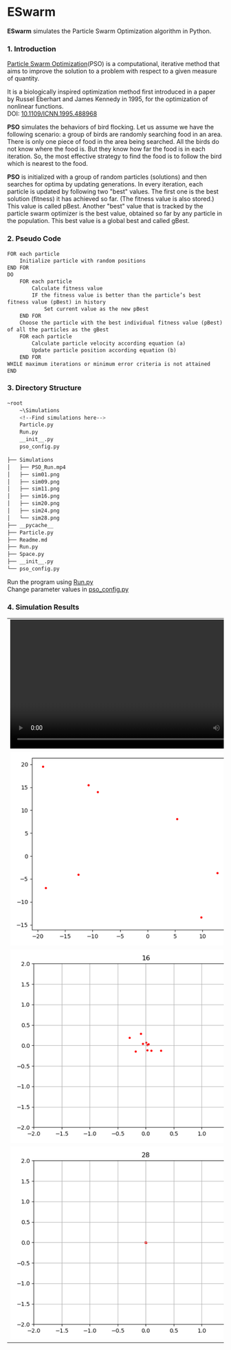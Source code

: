 <h1>ESwarm</h1>

<p><strong>ESwarm</strong> simulates the Particle Swarm Optimization algorithm in Python.</p>

<h3>1. Introduction</h3>

<p><a href="https://en.wikipedia.org/wiki/Particle_swarm_optimization">Particle Swarm Optimization</a>(PSO) is a computational, iterative method that aims to improve the solution to a problem with respect to a given measure of quantity.</p>

<p>It is a biologically inspired optimization method first introduced in a paper by Russel Eberhart and James Kennedy in 1995, for the optimization of nonlinear functions. <br>
DOI: <a href="10.1109/ICNN.1995.488968">10.1109/ICNN.1995.488968</a>
</p>

<p><strong>PSO</strong> simulates the behaviors of bird flocking. Let us assume we have the following scenario: a group of birds are randomly searching food in an area. There is only one piece of food in the area being searched. All the birds do not know where the food is. But they know how far the food is in each iteration. So, the most effective strategy to find the food is to follow the bird which is nearest to the food.</p>

<p><strong>PSO</strong> is initialized with a group of random particles (solutions) and then searches for optima by updating generations. In every iteration, each particle is updated by following two "best" values. The first one is the best solution (fitness) it has achieved so far. (The fitness value is also stored.) This value is called pBest. Another "best" value that is tracked by the particle swarm optimizer is the best value, obtained so far by any particle in the population. This best value is a global best and called gBest.</p>

<h3>2. Pseudo Code</h3>

```
FOR each particle
    Initialize particle with random positions
END FOR
DO
    FOR each particle
        Calculate fitness value
        IF the fitness value is better than the particle’s best fitness value (pBest) in history
            Set current value as the new pBest
    END FOR
    Choose the particle with the best individual fitness value (pBest) of all the particles as the gBest
    FOR each particle
        Calculate particle velocity according equation (a)
        Update particle position according equation (b)
    END FOR
WHILE maximum iterations or minimum error criteria is not attained
END
```

<h3>3. Directory Structure</h3>

```bash
~root
    ~\Simulations
    <!--Find simulations here-->
    Particle.py
    Run.py
    __init__.py
    pso_config.py
```
```bash
├── Simulations
│   ├── PSO_Run.mp4
│   ├── sim01.png
│   ├── sim09.png
│   ├── sim11.png
│   ├── sim16.png
│   ├── sim20.png
│   ├── sim24.png
│   └── sim28.png
├── __pycache__
├── Particle.py
├── Readme.md
├── Run.py
├── Space.py
├── __init__.py
└── pso_config.py
```

<p>Run the program using <a href="https://github.com/Sohambasu07/ESwarm/blob/master/Run.py">Run.py</a><br>
Change parameter values in <a href="https://github.com/Sohambasu07/ESwarm/blob/master/pso_config.py">pso_config.py</a>
</p>

<h3>4. Simulation Results</h3>
<table>

<tr>

<td>
<video width="600" height="300" controls>
<source src="https://github.com/Sohambasu07/ESwarm/blob/master/Simulations/PSO_Run.mp4" type="video/mp4">
</video>
</td>
</tr>


<tr>

<td>
<img src="https://github.com/Sohambasu07/ESwarm/blob/master/Simulations/sim01.png">
</td>

<td>
<img src="https://github.com/Sohambasu07/ESwarm/blob/master/Simulations/sim09.png">
</td>

<td>
<img src="https://github.com/Sohambasu07/ESwarm/blob/master/Simulations/sim11.png">
</td>

</tr>

<tr>

<td>
<img src="https://github.com/Sohambasu07/ESwarm/blob/master/Simulations/sim16.png">
</td>

<td>
<img src="https://github.com/Sohambasu07/ESwarm/blob/master/Simulations/sim20.png">
</td>

<td>
<img src="https://github.com/Sohambasu07/ESwarm/blob/master/Simulations/sim24.png">
</td>

</tr>


<tr>

<td>
<img src="https://github.com/Sohambasu07/ESwarm/blob/master/Simulations/sim28.png">
</td>

</tr>


</table>